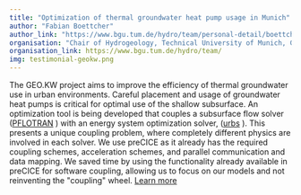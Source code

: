 ```yaml
---
title: "Optimization of thermal groundwater heat pump usage in Munich"
author: "Fabian Boettcher"
author_link: "https://www.bgu.tum.de/hydro/team/personal-detail/boettcher/"
organisation: "Chair of Hydrogeology, Technical University of Munich, Germany"
organisation_link: https://www.bgu.tum.de/hydro/team/
img: testimonial-geokw.png
---
```

The GEO.KW project aims to improve the efficiency of thermal groundwater use in urban environments. Careful placement and usage of groundwater heat pumps is critical for optimal use of the shallow subsurface. An optimization tool is being developed that couples a subsurface flow solver ([PFLOTRAN](https://www.pflotran.org/) ) with an energy system optimization solver, ([urbs](https://github.com/tum-ens/urbs) ). This presents a unique coupling problem, where completely different physics are involved in each solver. We use preCICE as it already has the required coupling schemes, acceleration schemes, and parallel communication and data mapping. We saved time by using the functionality already available in preCICE for software coupling, allowing us to focus on our models and not reinventing the "coupling" wheel. [Learn more](https://www.bgu.tum.de/hydro/projects/geokw/)
